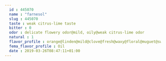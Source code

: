 ```yaml
---
  id : 445070
  name : "farnesol"
  slug : 445070
  taste : weak citrus-lime taste
  bitter : 0
  odor : delicate flowery odor@mild, oily@weak citrus-lime odor
  natural : 1
  flavor_profile : orange@linden@mild@clove@fresh@waxy@floral@muguet@sweet@anise@lily@balsam@angelica@pear@grapefruit
  fema_flavor_profile : Oil
  date : 2019-03-26T08:47:11+01:00
---
```



